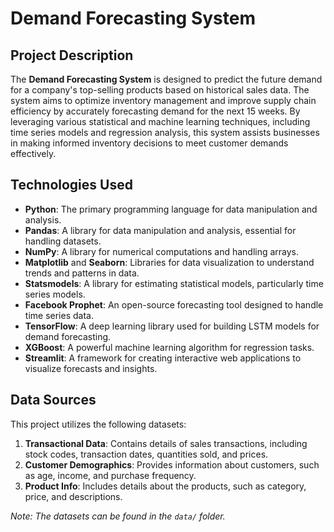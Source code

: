 # Demand Forecasting System

## Project Description
The **Demand Forecasting System** is designed to predict the future demand for a company's top-selling products based on historical sales data. The system aims to optimize inventory management and improve supply chain efficiency by accurately forecasting demand for the next 15 weeks. By leveraging various statistical and machine learning techniques, including time series models and regression analysis, this system assists businesses in making informed inventory decisions to meet customer demands effectively.

## Technologies Used
- **Python**: The primary programming language for data manipulation and analysis.
- **Pandas**: A library for data manipulation and analysis, essential for handling datasets.
- **NumPy**: A library for numerical computations and handling arrays.
- **Matplotlib** and **Seaborn**: Libraries for data visualization to understand trends and patterns in data.
- **Statsmodels**: A library for estimating statistical models, particularly time series models.
- **Facebook Prophet**: An open-source forecasting tool designed to handle time series data.
- **TensorFlow**: A deep learning library used for building LSTM models for demand forecasting.
- **XGBoost**: A powerful machine learning algorithm for regression tasks.
- **Streamlit**: A framework for creating interactive web applications to visualize forecasts and insights.

## Data Sources
This project utilizes the following datasets:
1. **Transactional Data**: Contains details of sales transactions, including stock codes, transaction dates, quantities sold, and prices.
2. **Customer Demographics**: Provides information about customers, such as age, income, and purchase frequency.
3. **Product Info**: Includes details about the products, such as category, price, and descriptions.

*Note: The datasets can be found in the `data/` folder.*